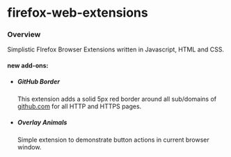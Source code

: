 # firefox-web-extensions
### Overview

Simplistic FIrefox Browser Extensions written in Javascript, HTML and CSS.

#### new add-ons:
- ##### GitHub Border
    This extension adds a solid 5px red border around all sub/domains of [github.com](github.com) for all HTTP and HTTPS pages.
- ##### Overlay Animals
    Simple extension to demonstrate button actions in current browser window.